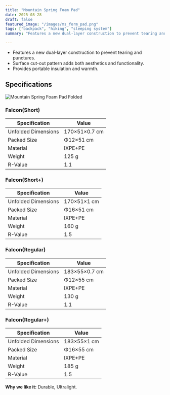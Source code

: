 ```yaml
---
title: "Mountain Spring Foam Pad"
date: 2025-08-28
draft: false
featured_image: "/images/ms_form_pad.png"
tags: ["backpack", "hiking", "sleeping system"]
summary: "Features a new dual-layer construction to prevent tearing and punctures. Surface cut-out pattern adds both aesthetics and functionality. Provides portable insulation and warmth."

---
```


- Features a new dual-layer construction to prevent tearing and punctures.
- Surface cut-out pattern adds both aesthetics and functionality.
- Provides portable insulation and warmth.

## Specifications
![Mountain Spring Foam Pad Folded](/images/ms_form_pad.png)

### Falcon(Short)
<div class="gear-table">

| Specification | Value |
|---------------|-------|
| Unfolded Dimensions | 170×51×0.7 cm |
| Packed Size | Φ12×51 cm |
| Material | IXPE+PE |
| Weight | 125 g |
| R-Value | 1.1 |

</div>

### Falcon(Short+)
<div class="gear-table">

| Specification | Value |
|---------------|-------|
| Unfolded Dimensions | 170×51×1 cm |
| Packed Size | Φ16×51 cm |
| Material | IXPE+PE |
| Weight | 160 g |
| R-Value | 1.5 |

</div>

### Falcon(Regular)
<div class="gear-table">

| Specification | Value |
|---------------|-------|
| Unfolded Dimensions | 183×55×0.7 cm |
| Packed Size | Φ12×55 cm |
| Material | IXPE+PE |
| Weight | 130 g |
| R-Value | 1.1 |

</div>

### Falcon(Regular+)
<div class="gear-table">

| Specification | Value |
|---------------|-------|
| Unfolded Dimensions | 183×55×1 cm |
| Packed Size | Φ16×55 cm |
| Material | IXPE+PE |
| Weight | 185 g |
| R-Value | 1.5 |

</div>

**Why we like it:** Durable, Ultralight.
